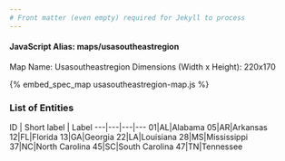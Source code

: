 ```yaml
---
# Front matter (even empty) required for Jekyll to process
---
```


#### JavaScript Alias: maps/usasoutheastregion

Map Name: Usasoutheastregion
Dimensions (Width x Height): 220x170



{% embed_spec_map usasoutheastregion-map.js %}

### List of Entities

ID | Short label | Label
---|---|---|---
01|AL|Alabama
05|AR|Arkansas
12|FL|Florida
13|GA|Georgia
22|LA|Louisiana
28|MS|Mississippi
37|NC|North Carolina
45|SC|South Carolina
47|TN|Tennessee

